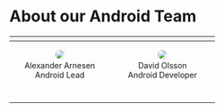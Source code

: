 # About our Android Team

| []() | []() |
|----------|----------|
| <div style="float:left; margin-left: 20px; margin-right:25px;"><p style="text-align:center;"><img src="https://github.com/Arnesen.png" width="150" style="border-radius: 50%" /><br>Alexander Arnesen<br>Android Lead<br><a href="https://github.com/Arnesen"><img src="/assets/images/GitHub_Logo_White.png" width="50px"></a></p></div> | <div style="float:left; margin-left: 20px; margin-right:25px;"><p style="text-align:center;"><img src="https://github.com/davols.png" width="150" style="border-radius: 50%" /><br>David Olsson<br>Android Developer<br><a href="https://github.com/davols"><img src="/assets/images/GitHub_Logo_White.png" width="50px"></a></p></div>
